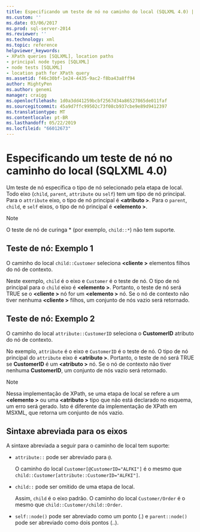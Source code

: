 ```yaml
---
title: Especificando um teste de nó no caminho do local (SQLXML 4.0) | Microsoft Docs
ms.custom: ''
ms.date: 03/06/2017
ms.prod: sql-server-2014
ms.reviewer: ''
ms.technology: xml
ms.topic: reference
helpviewer_keywords:
- XPath queries [SQLXML], location paths
- principal node types [SQLXML]
- node tests [SQLXML]
- location path for XPath query
ms.assetid: f46c30bf-1e24-4435-9ac2-f8ba43a8ff94
author: MightyPen
ms.author: genemi
manager: craigg
ms.openlocfilehash: 1d0a3dd41259bcbf2567d34a86527865de011faf
ms.sourcegitcommit: 45a9d7ffc99502c73f08cb937cbe9e89d9412397
ms.translationtype: MT
ms.contentlocale: pt-BR
ms.lasthandoff: 05/22/2019
ms.locfileid: "66012673"
---
```

# <a name="specifying-a-node-test-in-the-location-path-sqlxml-40"></a>Especificando um teste de nó no caminho do local (SQLXML 4.0)
  Um teste de nó especifica o tipo de nó selecionado pela etapa de local. Todo eixo (`child`, `parent`, `attribute` ou `self`) tem um tipo de nó principal. Para o `attribute` eixo, o tipo de nó principal é  **\<atributo >**. Para o `parent`, `child`, e `self` eixos, o tipo de nó principal é  **\<elemento >**.  
  
> [!NOTE]  
>  O teste de nó de curinga * (por exemplo, `child::*`) não tem suporte.  
  
## <a name="node-test-example-1"></a>Teste de nó: Exemplo 1  
 O caminho do local `child::Customer` seleciona  **\<cliente >** elementos filhos do nó de contexto.  
  
 Neste exemplo, `child` é o eixo e `Customer` é o teste de nó. O tipo de nó principal para o `child` eixo é  **\<elemento >**. Portanto, o teste de nó será TRUE se o  **\<cliente >** nó for um  **\<elemento >** nó. Se o nó de contexto não tiver nenhuma  **\<cliente >** filhos, um conjunto de nós vazio será retornado.  
  
## <a name="node-test-example-2"></a>Teste de nó: Exemplo 2  
 O caminho do local `attribute::CustomerID` seleciona o **CustomerID** atributo do nó de contexto.  
  
 No exemplo, `attribute` é o eixo e `CustomerID` é o teste de nó. O tipo de nó principal do `attribute` eixo é  **\<atributo >**. Portanto, o teste de nó será TRUE se **CustomerID** é um  **\<atributo >** nó. Se o nó de contexto não tiver nenhuma **CustomerID**, um conjunto de nós vazio será retornado.  
  
> [!NOTE]  
>  Nessa implementação de XPath, se uma etapa de local se refere a um  **\<elemento >** ou uma  **\<atributo >** tipo que não está declarado no esquema, um erro será gerado. Isto é diferente da implementação de XPath em MSXML, que retorna um conjunto de nós vazio.  
  
## <a name="abbreviated-syntax-for-the-axes"></a>Sintaxe abreviada para os eixos  
 A sintaxe abreviada a seguir para o caminho de local tem suporte:  
  
-   `attribute::` pode ser abreviado para `@`.  
  
     O caminho do local `Customer[@CustomerID="ALFKI"]` é o mesmo que `child::Customer[attribute::CustomerID="ALFKI"]`.  
  
-   `child::` pode ser omitido de uma etapa de local.  
  
     Assim, `child` é o eixo padrão. O caminho do local `Customer/Order` é o mesmo que `child::Customer/child::Order`.  
  
-   `self::node()` pode ser abreviado como um ponto (.) e `parent::node()` pode ser abreviado como dois pontos (..).  
  
  
